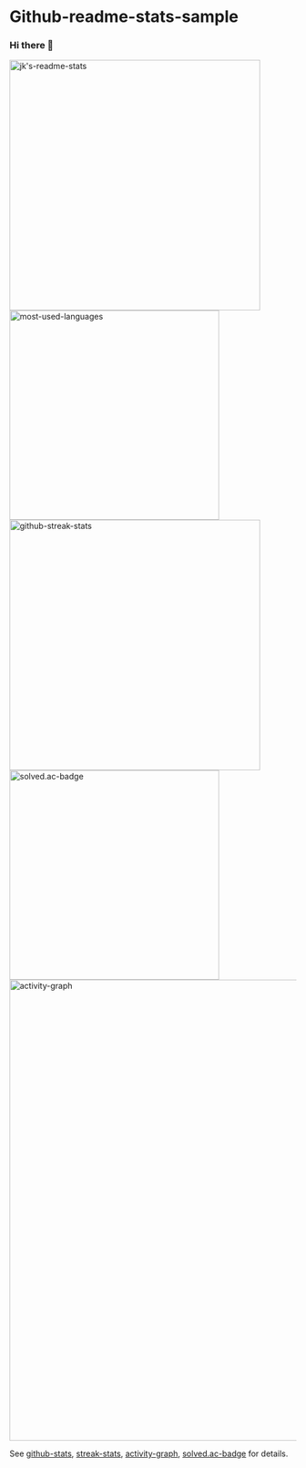 # Github-readme-stats-sample

### Hi there 👋

<div align="left">
  <a href="https://github-readme-stats.vercel.app/api?username=greencoffee1635&show_icons=true&theme=react&include_all_commits&hide_border=true">
    <img width="440" src="https://github-readme-stats.vercel.app/api?username=greencoffee1635&show_icons=true&theme=react&include_all_commits&hide_border=true" alt="jk's-readme-stats" />
  </a>
  <a href="https://github-readme-stats.vercel.app/api/top-langs/?username=greencoffee1635&layout=compact&exclude_repo=seul-kok&langs_count=8&theme=react&hide_border=true">
    <img width="368" src="https://github-readme-stats.vercel.app/api/top-langs/?username=greencoffee1635&layout=compact&exclude_repo=seul-kok&langs_count=8&theme=react&hide_border=true" alt="most-used-languages" />
  </a>
  <!-- <a href="https://github.com/ashutosh00710/github-readme-activity-graph">
    <img width="440" src="https://activity-graph.herokuapp.com/graph?username=greencoffee1635&theme=react-dark&hide_border=true&bg_color=20232a&color=61dafb&line=61dafb" alt="activity-graph" />
  </a> -->
</div>
<div align="left">
  <a href="https://github-readme-streak-stats.herokuapp.com/?user=greencoffee1635&theme=react&hide_border=true">
    <img width="440" src="https://github-readme-streak-stats.herokuapp.com/?user=greencoffee1635&theme=react&hide_border=true" alt="github-streak-stats" />
  </a>
  <a href="https://solved.ac/166354" title="Go to Source">
    <img width="368" src="http://mazassumnida.wtf/api/v2/generate_badge?boj=166354" alt="solved.ac-badge" />
  </a>

  <a href="https://activity-graph.herokuapp.com/graph?username=greencoffee1635&theme=react-dark&hide_border=true&bg_color=20232a&color=61dafb&line=61dafb">
    <img width="810" src="https://activity-graph.herokuapp.com/graph?username=greencoffee1635&theme=react-dark&hide_border=true&bg_color=20232a&color=61dafb&line=61dafb" alt="activity-graph" />
  </a>
</div>

See [github-stats](https://github.com/anuraghazra/github-readme-stats), [streak-stats](https://github.com/DenverCoder1/github-readme-streak-stats), [activity-graph](https://github.com/Ashutosh00710/github-readme-activity-graph), [solved.ac-badge](https://github.com/mazassumnida/mazassumnida) for details.
